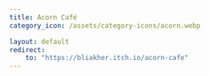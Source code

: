 ```yaml
---
title: Acorn Café
category_icon: /assets/category-icons/acorn.webp

layout: default
redirect:
    to: "https://bliakher.itch.io/acorn-cafe"
---
```


